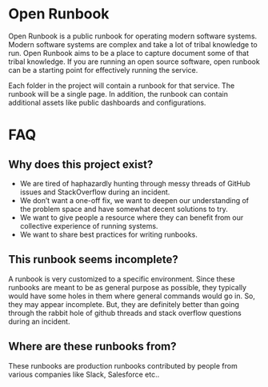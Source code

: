 # Open Runbook

Open Runbook is a public runbook for operating modern software systems. Modern software systems are complex and take a lot of tribal knowledge to run. Open Runbook aims to be a place to capture document some of that tribal knowledge. If you are running an open source software, open runbook can be a starting point for effectively running the service.

Each folder in the project will contain a runbook for that service. The runbook will be a single page. In addition, the runbook can contain additional assets like public dashboards and configurations.

# FAQ

## Why does this project exist?
* We are tired of haphazardly hunting through messy threads of GitHub issues and StackOverflow during an incident.
* We don’t want a one-off fix, we want to deepen our understanding of the problem space and have somewhat decent solutions to try.
* We want to give people a resource where they can benefit from our collective experience of running systems.
* We want to share best practices for writing runbooks.

## This runbook seems incomplete?
A runbook is very customized to a specific environment. Since these runbooks are meant to be as general purpose as possible, they typically would have some holes in them where general commands would go in. So, they may appear incomplete. But, they are definitely better than going through the rabbit hole of github threads and stack overflow questions during an incident.

## Where are these runbooks from?
These runbooks are production runbooks contributed by people from various companies like Slack, Salesforce etc..
